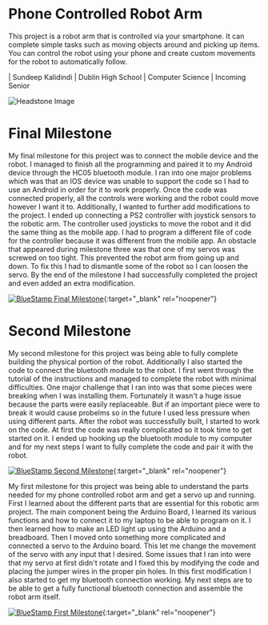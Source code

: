 ﻿# Phone Controlled Robot Arm
This project is a robot arm that is controlled via your smartphone. It can complete simple tasks such as moving objects around and picking up items. You can control the robot using your phone and create custom movements for the robot to automatically follow. 

| Sundeep Kalidindi | Dublin High School | Computer Science | Incoming Senior

![Headstone Image](https://ibb.co/ZWN0TsR)
  
# Final Milestone
My final milestone for this project was to connect the mobile device and the robot. I managed to finish all the programming and paired it to my Android device through the HC05 bluetooth module. I ran into one major problems which was that an IOS device was unable to support the code so I had to use an Android in order for it to work properly. Once the code was connected properly, all the controls were working and the robot could move however I want it to. Additionally, I wanted to further add modifications to the project. I ended up connecting a PS2 controller with joystick sensors to the robotic arm. The controller used joysticks to move the robot and it did the same thing as the mobile app. I had to program a different file of code for the controller because it was different from the mobile app. An obstacle that appeared during milestone three was that one of my servos was screwed on too tight. This prevented the robot arm from going up and down. To fix this I had to dismantle some of the robot so I can loosen the servo. By the end of the milestone I had successfully completed the project and even added an extra modification.

[![BlueStamp Final Milestone](https://res.cloudinary.com/marcomontalbano/image/upload/v1656691965/video_to_markdown/images/youtube--rAoHFEMSBaA-c05b58ac6eb4c4700831b2b3070cd403.jpg)](https://youtu.be/rAoHFEMSBaA "BlueStamp Final Milestone"){:target="_blank" rel="noopener"}

# Second Milestone
My second milestone for this project was being able to fully complete building the physical portion of the robot. Additionally I also started the code to connect the bluetooth module to the robot. I first went through the tutorial of the instructions and managed to complete the robot with minimal difficulties. One major challenge that I ran into was that some pieces were breaking when I was installing them. Fortunately it wasn't a huge issue because the parts were easily replaceable. But if an important piece were to break it would cause probelms so in the future I used less pressure when using different parts. After the robot was successfully built, I started to work on the code. At first the code was really complicated so it took time to get started on it. I ended up hooking up the bluetooth module to my computer and for my next steps I want to fully complete the code and pair it with the robot.

[![BlueStamp Second Milestone](https://res.cloudinary.com/marcomontalbano/image/upload/v1656554195/video_to_markdown/images/youtube--U1AsxTmEh-Y-c05b58ac6eb4c4700831b2b3070cd403.jpg)](https://www.youtube.com/watch?v=U1AsxTmEh-Y "BlueStamp Second Milestone"){:target="_blank" rel="noopener"}


My first milestone for this project was being able to understand the parts needed for my phone controlled robot arm and get a servo up and running. First I learned about the different parts that are essential for this robotic arm project. The main component being the Arduino Board, I learned its various functions and how to connect it to my laptop to be able to program on it. I then learned how to make an LED light up using the Arduino and a breadboard. Then I moved onto something more complicated and connected a servo to the Arduino board. This let me change the movement of the servo with any input that I desired. Some issues that I ran into were that my servo at first didn't rotate and I fixed this by modifying the code and placing the jumper wires in the proper pin holes. In this first modification I also started to get my bluetooth connection working. My next steps are to be able to get a fully functional bluetooth connection and assemble the robot arm itself. 

[![BlueStamp First Milestone](https://res.cloudinary.com/marcomontalbano/image/upload/v1655486679/video_to_markdown/images/youtube--ogdoIGjI9_Q-c05b58ac6eb4c4700831b2b3070cd403.jpg)](https://youtu.be/ogdoIGjI9_Q "BlueStamp First Milestone"){:target="_blank" rel="noopener"}

